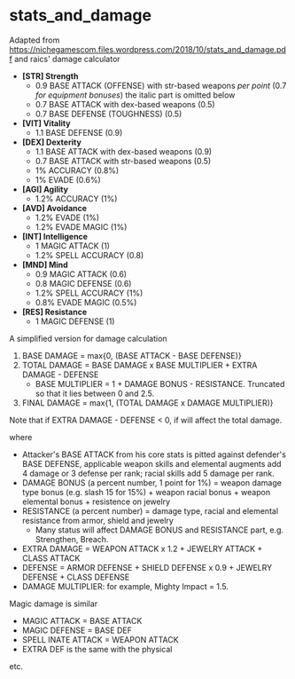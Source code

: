 # stats_and_damage

Adapted from https://nichegamescom.files.wordpress.com/2018/10/stats_and_damage.pdf and raics' damage calculator

- **[STR] Strength**
  - 0.9 BASE ATTACK (OFFENSE) with str-based weapons *per point* (0.7 *for equipment bonuses*) the italic part is omitted below
  - 0.7 BASE ATTACK with dex-based weapons (0.5) 
  - 0.7 BASE DEFENSE (TOUGHNESS) (0.5)
- **[VIT] Vitality**
  - 1.1 BASE DEFENSE (0.9) 
- **[DEX] Dexterity**
  - 1.1 BASE ATTACK with dex-based weapons (0.9) 
  - 0.7 BASE ATTACK with str-based weapons (0.5)
  - 1% ACCURACY (0.8%) 
  - 1% EVADE (0.6%) 
- **[AGI] Agility**  
  - 1.2% ACCURACY (1%)  
- **[AVD] Avoidance**  
  - 1.2% EVADE (1%)  
  - 1.2% EVADE MAGIC (1%)  
- **[INT] Intelligence**  
  - 1 MAGIC ATTACK (1)  
  - 1.2% SPELL ACCURACY (0.8)  
- **[MND] Mind**  
  - 0.9 MAGIC ATTACK (0.6)  
  - 0.8 MAGIC DEFENSE (0.6)  
  - 1.2% SPELL ACCURACY (1%)  
  - 0.8% EVADE MAGIC (0.5%)  
- **[RES] Resistance**  
  - 1 MAGIC DEFENSE (1) 

A simplified version for damage calculation

1. BASE DAMAGE = max{0, (BASE ATTACK - BASE DEFENSE)}					
2. TOTAL DAMAGE = BASE DAMAGE x BASE MULTIPLIER + EXTRA DAMAGE - DEFENSE
	- BASE MULTIPLIER = 1 + DAMAGE BONUS - RESISTANCE. Truncated so that it lies between 0 and 2.5.
3. FINAL DAMAGE = max{1, (TOTAL DAMAGE x DAMAGE MULTIPLIER)}	

Note that if EXTRA DAMAGE - DEFENSE < 0, if will affect the total damage.

where

- Attacker's BASE ATTACK from his core stats is pitted against defender's BASE DEFENSE, applicable weapon skills and elemental augments add 4 damage or 3 defense per rank; racial skills add 5 damage per rank.
- DAMAGE BONUS (a percent number, 1 point for 1%) = weapon damage type bonus (e.g. slash 15 for 15%) + weapon racial bonus + weapon elemental bonus + resistence on jewelry
- RESISTANCE (a percent number) = damage type, racial and elemental resistance from armor, shield and jewelry
  - Many status will affect DAMAGE BONUS and RESISTANCE part, e.g. Strengthen, Breach.
- EXTRA DAMAGE = WEAPON ATTACK x 1.2 + JEWELRY ATTACK + CLASS ATTACK
- DEFENSE = ARMOR DEFENSE + SHIELD DEFENSE x 0.9 + JEWELRY DEFENSE + CLASS DEFENSE
- DAMAGE MULTIPLIER: for example, Mighty Impact = 1.5.

Magic damage is similar

- MAGIC ATTACK = BASE ATTACK
- MAGIC DEFENSE = BASE DEF
- SPELL INATE ATTACK = WEAPON ATTACK
- EXTRA DEF is the same with the physical

etc.